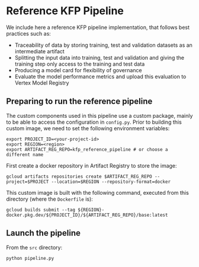 # Reference KFP Pipeline

We include here a reference KFP pipeline implementation, that follows best practices such as:

* Traceability of data by storing training, test and validation datasets as an intermediate artifact
* Splitting the input data into training, test and validation and giving the training step only access to the training and test data
* Producing a model card for flexibility of governance
* Evaluate the model performance metrics and upload this evaluation to Vertex Model Registry

## Preparing to run the reference pipeline

The custom components used in this pipeline use a custom package, mainly to be able to access the configuration in `config.py`. Prior to building this custom image, we need to set the following environment variables:

```
export PROJECT_ID=<your-project-id>
export REGION=<region>
export ARTIFACT_REG_REPO=kfp_reference_pipeline # or choose a different name
```

First create a docker repository in Artifact Registry to store the image:

```
gcloud artifacts repositories create $ARTIFACT_REG_REPO --project=$PROJECT --location=$REGION --repository-format=docker
```

This custom image is built with the following command, executed from this directory (where the `Dockerfile` is):

```
gcloud builds submit --tag ${REGION}-docker.pkg.dev/${PROJECT_ID}/${ARTIFACT_REG_REPO}/base:latest
```

## Launch the pipeline

From the `src` directory:

```
python pipeline.py
```
